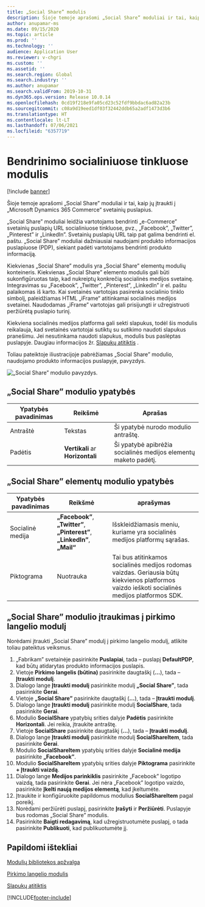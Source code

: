 ```yaml
---
title: „Social Share” modulis
description: Šioje temoje aprašomi „Social Share” moduliai ir tai, kaip jų įtraukti į „Microsoft Dynamics 365 Commerce“ svetainių puslapius.
author: anupamar-ms
ms.date: 09/15/2020
ms.topic: article
ms.prod: ''
ms.technology: ''
audience: Application User
ms.reviewer: v-chgri
ms.custom: ''
ms.assetid: ''
ms.search.region: Global
ms.search.industry: ''
ms.author: anupamar
ms.search.validFrom: 2019-10-31
ms.dyn365.ops.version: Release 10.0.14
ms.openlocfilehash: 0cd19f218e9fa05cd23c52fdf9bbdac6ad82a23b
ms.sourcegitcommit: c08a9d19eed1df03f32442ddb65a2adf1473d3b6
ms.translationtype: HT
ms.contentlocale: lt-LT
ms.lasthandoff: 07/06/2021
ms.locfileid: "6357719"
---
```

# <a name="social-share-module"></a>Bendrinimo socialiniuose tinkluose modulis

[!include [banner](includes/banner.md)]

Šioje temoje aprašomi „Social Share” moduliai ir tai, kaip jų įtraukti į „Microsoft Dynamics 365 Commerce“ svetainių puslapius.

„Social Share” moduliai leidžia vartotojams bendrinti „e-Commerce” svetainių puslapių URL socialiniuose tinkluose, pvz., „Facebook”, „Twitter”, „Pinterest” ir „LinkedIn”. Svetainių puslapių URL taip pat galima bendrinti el. paštu. „Social Share” moduliai dažniausiai naudojami produkto informacijos puslapiuose (PDP), siekiant padėti vartotojams bendrinti produkto informaciją.

Kiekvienas „Social Share” modulis yra „Social Share” elementų modulių konteineris. Kiekvienas „Social Share” elemento modulis gali būti sukonfigūruotas taip, kad nukreiptų konkrečią socialinės medijos svetainę. Integravimas su „Facebook”, „Twitter”, „Pinterest”, „LinkedIn” ir el. paštu palaikomas iš karto. Kai svetainės vartotojas pasirenka socialinio tinklo simbolį, paleidžiamas HTML „iFrame“ atitinkamai socialinės medijos svetainei. Naudodamas „iFrame” vartotojas gali prisijungti ir užregistruoti peržiūrėtą puslapio turinį.

Kiekviena socialinės medijos platforma gali sekti slapukus, todėl šis modulis reikalauja, kad svetainės vartotojai sutiktų su sutikimo naudoti slapukus pranešimu. Jei nesutinkama naudoti slapukus, modulis bus paslėptas puslapyje. Daugiau informacijos žr. [Slapukų atitiktis](cookie-compliance.md) .

Toliau pateiktoje iliustracijoje pabrėžiamas „Social Share” modulio, naudojamo produkto informacijos puslapyje, pavyzdys.

![„Social Share” modulio pavyzdys.](./media/ecommerce-socialshare.png)

## <a name="social-share-module-properties"></a>„Social Share” modulio ypatybės

| Ypatybės pavadinimas             | Reikšmė                 | Aprašas |
|---------------------------|-----------------------|-------------|
| Antraštė                  | Tekstas | Ši ypatybė nurodo modulio antraštę. |
| Padėtis | **Vertikali** ar **Horizontali**  | Ši ypatybė apibrėžia socialinės medijos elementų maketo padėtį. |

## <a name="social-share-item-module-properties"></a>„Social Share” elementų modulio ypatybės
| Ypatybės pavadinimas             | Reikšmė                 | aprašymas |
|---------------------------|-----------------------|-------------|
| Socialinė medija              | **„Facebook”**, **„Twitter”**, **„Pinterest”**, **„LinkedIn”**, **„Mail“** | Išskleidžiamasis meniu, kuriame yra socialinės medijos platformų sąrašas. |
| Piktograma |Nuotrauka    | Tai bus atitinkamos socialinės medijos rodomas vaizdas. Geriausia būtų kiekvienos platformos vaizdo ieškoti socialinės medijos platformos SDK. |

## <a name="add-a-social-share-module-to-a-buy-box-module"></a>„Social Share” modulio įtraukimas į pirkimo langelio modulį

Norėdami įtraukti „Social Share” modulį į pirkimo langelio modulį, atlikite toliau pateiktus veiksmus.

1. „Fabrikam” svetainėje pasirinkite **Puslapiai**, tada – puslapį **DefaultPDP**, kad būtų atidarytas produkto informacijos puslapis. 
1. Vietoje **Pirkimo langelis (būtina)** pasirinkite daugtaškį (**...**), tada – **Įtraukti modulį**.
1. Dialogo lange **Įtraukti modulį** pasirinkite modulį **„Social Share”**, tada pasirinkite **Gerai**.
1. Vietoje **„Social Share”** pasirinkite daugtaškį (**...**), tada – **Įtraukti modulį**.
1. Dialogo lange **Įtraukti modulį** pasirinkite modulį **SocialShare**, tada pasirinkite **Gerai**.
1. Modulio **SocialShare** ypatybių srities dalyje **Padėtis** pasirinkite **Horizontali**. Jei reikia, įtraukite antraštę.
1. Vietoje **SocialShare** pasirinkite daugtaškį (**...**), tada – **Įtraukti modulį**.
1. Dialogo lange **Įtraukti modulį** pasirinkite modulį **SocialShareItem**, tada pasirinkite **Gerai**.
1. Modulio **SocialShareItem** ypatybių srities dalyje **Socialinė medija** pasirinkite **„Facebook”**.
1. Modulio **SocialShareItem** ypatybių srities dalyje **Piktograma** pasirinkite **+ Įtraukti vaizdą**.
1. Dialogo lange **Medijos parinkiklis** pasirinkite „Facebook” logotipo vaizdą, tada pasirinkite **Gerai**. Jei nėra „Facebook” logotipo vaizdo, pasirinkite **Įkelti naują medijos elementą**, kad įkeltumėte.
1. Įtraukite ir konfigūruokite papildomus modulius **SocialShareItem** pagal poreikį.
1. Norėdami peržiūrėti puslapį, pasirinkite **Įrašyti** ir **Peržiūrėti**. Puslapyje bus rodomas „Social Share” modulis.
1. Pasirinkite **Baigti redagavimą**, kad užregistruotumėte puslapį, o tada pasirinkite **Publikuoti**, kad publikuotumėte jį.

## <a name="additional-resources"></a>Papildomi ištekliai

[Modulių bibliotekos apžvalga](starter-kit-overview.md)

[Pirkimo langelio modulis](add-buy-box.md)

[Slapukų atitiktis](cookie-compliance.md)


[!INCLUDE[footer-include](../includes/footer-banner.md)]